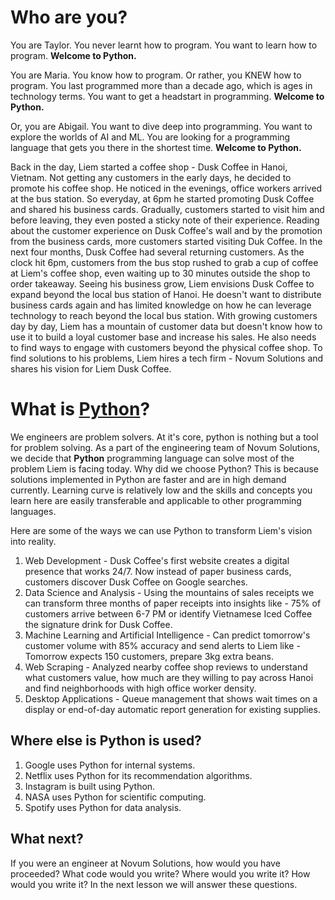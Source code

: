 # Who are you?

You are Taylor. You never learnt how to program. You want to learn how to program.
**Welcome to Python.**

You are Maria. You know how to program. Or rather, you KNEW how to program. You last programmed more than a decade ago, which is ages in technology terms. You want to get a headstart in programming.
**Welcome to Python.**

Or, you are Abigail. You want to dive deep into programming. You want to explore the worlds of AI and ML. You are looking for a programming language that gets you there in the shortest time.
**Welcome to Python.**

Back in the day, Liem started a coffee shop - Dusk Coffee in Hanoi, Vietnam. Not getting any customers in the early days, he decided to promote his coffee shop. He noticed in the evenings, office workers arrived at the bus station. So everyday, at 6pm he started promoting Dusk Coffee and shared his business cards. Gradually, customers started to visit him and before leaving, they even posted a sticky note of their experience. Reading about the customer experience on Dusk Coffee's wall and by the promotion from the business cards, more customers started visiting Duk Coffee.
In the next four months, Dusk Coffee had several returning customers. As the clock hit 6pm, customers from the bus stop rushed to grab a cup of coffee at Liem's coffee shop, even waiting up to 30 minutes outside the shop to order takeaway.
Seeing his business grow, Liem envisions Dusk Coffee to expand beyond the local bus station of Hanoi. He doesn't want to distribute business cards again and has limited knowledge on how he can leverage technology to reach beyond the local bus station. With growing customers day by day, Liem has a mountain of customer data but doesn't know how to use it to build a loyal customer base and increase his sales. He also needs to find ways to engage with customers beyond the physical coffee shop.
To find solutions to his problems, Liem hires a tech firm - Novum Solutions and shares his vision for Liem Dusk Coffee.

# What is [Python](https://www.python.org/)?

We engineers are problem solvers. At it's core, python is nothing but a tool for problem solving. As a part of the engineering team of Novum Solutions, we decide that **Python** programming language can solve most of the problem Liem is facing today.
Why did we choose Python? This is because solutions implemented in Python are faster and are in high demand currently. Learning curve is relatively low and the skills and concepts you learn here are easily transferable and applicable to other programming languages.

Here are some of the ways we can use Python to transform Liem's vision into reality.

1. Web Development - Dusk Coffee's first website creates a digital presence that works 24/7. Now instead of paper business cards, customers discover Dusk Coffee on Google searches.
2. Data Science and Analysis - Using the mountains of sales receipts we can transform three months of paper receipts into insights like - 75% of customers arrive between 6-7 PM or identify Vietnamese Iced Coffee the signature drink for Dusk Coffee.
3. Machine Learning and Artificial Intelligence - Can predict tomorrow's customer volume with 85% accuracy and send alerts to Liem like - Tomorrow expects 150 customers, prepare 3kg extra beans.
4. Web Scraping - Analyzed nearby coffee shop reviews to understand what customers value, how much are they willing to pay across Hanoi and find neighborhoods with high office worker density.
5. Desktop Applications - Queue management that shows wait times on a display or end-of-day automatic report generation for existing supplies.

## Where else is Python is used?

1. Google uses Python for internal systems.
2. Netflix uses Python for its recommendation algorithms.
3. Instagram is built using Python.
4. NASA uses Python for scientific computing.
5. Spotify uses Python for data analysis.

## What next?

If you were an engineer at Novum Solutions, how would you have proceeded? What code would you write? Where would you write it? How would you write it? In the next lesson we will answer these questions.
